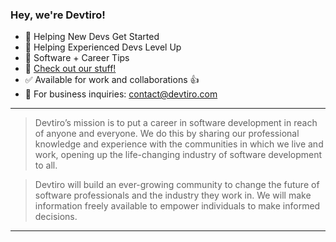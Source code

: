 ### Hey, we're Devtiro!
- 🚀 Helping New Devs Get Started
- 💪 Helping Experienced Devs Level Up
- 🧠 Software + Career Tips
- 🔗  [Check out our stuff!](https://www.devtiro.com/links)
- ✅ Available for work and collaborations 👍
- 📧 For business inquiries: contact@devtiro.com
---
>Devtiro’s mission is to put a career in software development in reach of anyone and everyone. We do this by sharing our professional knowledge and experience with the communities in which we live and work, opening up the life-changing industry of software development to all.

>Devtiro will build an ever-growing community to change the future of software professionals and the industry they work in. We will make information freely available to empower individuals to make informed decisions.
---